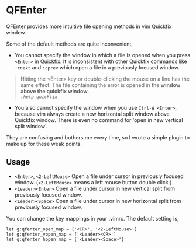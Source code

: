 # QFEnter

QFEnter provides more intuitive file opening methods in vim Quickfix window. 

Some of the default methods are quite inconvenient,

- You cannot specify the window in which a file is opened when you press `<Enter>` in Quickfix.
It is inconsistent with other Quickfix commands like `:cnext` and `:cprev` which open a file in a previously focused window.
> Hitting the \<Enter\> key or double-clicking the mouse on a line has the same effect. The
file containing the error is opened in the **window above the quickfix window**.  
*`:help quickfix`*

- You also cannot specify the window when you use `Ctrl-W <Enter>`, 
because vim always create a new horizontal split window above Quickfix window.
There is even no command for 'open in new vertical split window'.

They are confusing and bothers me every time, so I wrote a simple plugin to make up for these weak points.

## Usage

- `<Enter>`, `<2-LeftMouse>` Open a file under cursor in previously focused window. (`<2-LeftMouse>` means a left mouse button double click.)
- `<Leader><Enter>` Open a file under cursor in new vertical split from previously focused window.
- `<Leader><Space>` Open a file under cursor in new horizontal split from previously focused window.

You can change the key mappings in your .vimrc.
The default setting is, 
```
let g:qfenter_open_map = ['<CR>', '<2-LeftMouse>']
let g:qfenter_vopen_map = ['<Leader><CR>']
let g:qfenter_hopen_map = ['<Leader><Space>']
```
